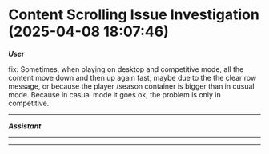 <!-- Generated by SpecStory -->

# Content Scrolling Issue Investigation (2025-04-08 18:07:46)

_**User**_

fix: Sometimes, when playing on desktop and competitive mode, all the content move down and then up again fast, maybe due to the the clear row message, or because the player /season container is bigger than in cusual mode. Because in casual mode it goes ok, the problem is only in competitive. 

---

_**Assistant**_



---



---

